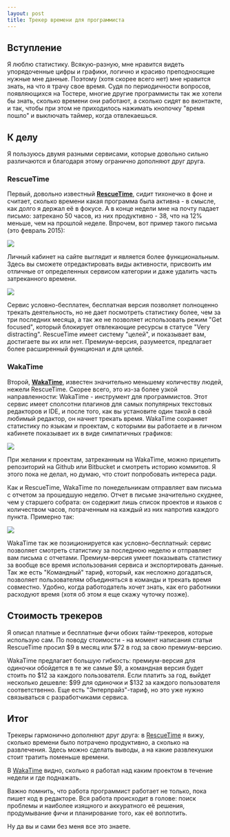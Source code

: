 ```yaml
---
layout: post
title: Трекер времени для программиста
---
```


## Вступление

Я люблю статистику. Всякую-разную, мне нравится видеть упорядоченные цифры и графики, логично и красиво преподносящие нужные мне данные. Поэтому (хотя скорее всего нет) мне нравится знать, на что я трачу свое время. Судя по периодичности вопросов, появляющихся на Тостере, многие другие программисты так же хотели бы знать, сколько времени они работают, а сколько сидят во вконтакте, и так, чтобы при этом не приходилось нажимать кнопочку "время пошло" и выключать таймер, когда отвлекаешься.

## К делу

Я пользуюсь двумя разными сервисами, которые довольно сильно различаются и благодаря этому огранично дополняют друг друга.

### RescueTime

Первый, довольно известный **[RescueTime](https://www.rescuetime.com/ref/622347)**, сидит тихонечко в фоне и считает, сколько времени какая программа была активна - в смысле, как долго я держал её в фокусе. А в конце недели мне на почту падает письмо: затрекано 50 часов, из них продуктивно - 38, что на 12% меньше, чем на прошлой неделе. Впрочем, вот пример такого письма (это февраль 2015):

![](http://take.ms/tLzXo)

Личный кабинет на сайте выглядит и является более функциональным. Здесь вы сможете отредактировать виды активности, присвоить им отличные от определенных сервисом категории и даже удалить часть затреканного времени.

![](http://take.ms/wqKMs)

Сервис условно-бесплатен, бесплатная версия позволяет полноценно трекать деятельность, но не дает посмотреть статистику более, чем за три последних месяца, а так же не позволяет использовать режим "Get focused", который блокирует отвлекающие ресурсы в статусе "Very distracting". RescueTime имеет систему "целей", и показывает вам, достигаете вы их или нет. Премиум-версия, разумеется, предлагает более расширенный функционал и для целей.

### WakaTime

Второй, **[WakaTime](https://wakatime.com/i/f9359a9e-291a-4823-9cee-096eabe1275a)**, известен значительно меньшему количеству людей, нежели RescueTime. Скорее всего, это из-за более узкой направленности: WakaTime - инструмент для программистов. Этот сервис имеет сполсотни плагинов для самых популярных текстовых редакторов и IDE, и после того, как вы установите один такой в свой любимый редактор, он начнет трекать время. WakaTime сохраняет статистику по языкам и проектам, с которыми вы работаете и в личном кабинете показывает их в виде симпатичных графиков:

![](http://take.ms/0PG4b)

При желании к проектам, затреканным на WakaTime, можно прицепить репозиторий на Github или Bitbucket и смотреть историю коммитов. Я этого пока не делал, но думаю, что стоит попробовать интереса ради.

Как и RescueTime, WakaTime по понедельникам отправляет вам письма с отчетом за прошедшую неделю. Отчет в письме значительно скуднее, чем у старшего собрата: он содержит лишь список проектов и языков с количеством часов, потраченным на каждый из них напротив каждого пункта. Примерно так:

![](http://take.ms/24Anf)

WakaTime так же позиционируется как условно-бесплатный: сервис позволяет смотреть статистику за последнюю неделю и отправляет вам письма с отчетами. Премиум-версия умеет показывать статистику за вообще все время использования сервиса и экспортировать данные. Так же есть "Командный" тариф, который, как несложно догадаться, позволяет пользователям объединяться в команды и трекать время совместно. Удобно, когда работодатель хочет знать, как его работники расходуют время (хотя об этом я еще скажу чуточку позже).

## Стоимость трекеров

Я описал платные и бесплатные фичи обоих тайм-трекеров, которые использую сам. По поводу стоимости - на момент написания статьи RescueTime просил $9 в месяц или $72 в год за свою премиум-версию.

WakaTime предлагает большую гибкость: премиум-версия для одиночки обойдется в те же самые $9, а командная версия будет стоить по $12 за каждого пользователя. Если платить за год, выйдет несколько дешевле: $99 для одиночки и $132 за каждого пользователя соответственно. Еще есть "Энтерпрайз"-тариф, но это уже нужно связываться с разработчиками сервиса.

## Итог

Трекеры гармонично дополняют друг друга: в [RescueTime](https://www.rescuetime.com/ref/622347) я вижу, сколько времени было потрачено продуктивно, а сколько на развлечения. Здесь можно сделать выводы, а на какие развлекушки стоит тратить поменьше времени.

В [WakaTime](https://wakatime.com/i/f9359a9e-291a-4823-9cee-096eabe1275a) видно, сколько я работал над каким проектом в течение недели и где поднажать.

Важно помнить, что работа программист работает не только, пока пишет код в редакторе. Вся работа происходит в голове: поиск проблемы и наиболее изящного и аккуратного её решения, продумывание фичи и планирование того, как её воплотить.

Ну да вы и сами без меня все это знаете.
